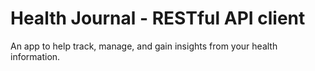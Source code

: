 # Health Journal - RESTful API client

An app to help track, manage, and gain insights from your health information.

